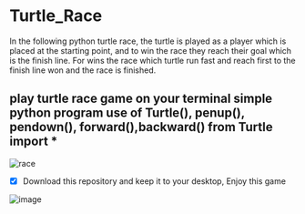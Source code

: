 # Turtle_Race
In the following python turtle race, the turtle is played as a player which is placed at the starting point, and to win the race they reach their goal which is the finish line. For wins the race which turtle run fast and reach first to the finish line won and the race is finished.

## play turtle race game on your terminal simple python program use of Turtle(), penup(), pendown(), forward(),backward() from Turtle import *

![race](https://user-images.githubusercontent.com/93161576/179156052-8a7341ad-3033-41ae-befe-fb856f3d628c.jpg)


- [x] Download this repository and keep it to your desktop, Enjoy this game

![image](https://user-images.githubusercontent.com/93161576/179156189-a00c3df0-6fa4-4aa0-ae73-d5fd82847b7b.png)
